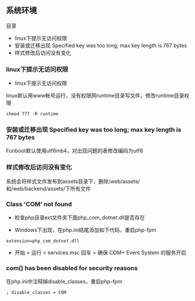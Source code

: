 系统环境
-------

目录

- linux下提示无访问权限
- 安装或迁移出现 Specified key was too long; max key length is 767 bytes
- 样式修改后访问没有变化

### linux下提示无访问权限

- linux下提示无访问权限

linux默认用www帐号运行，没有权限网runtime目录写文件，修改runtime目录权限

```
chmod 777 -R runtime
```


### 安装或迁移出现 Specified key was too long; max key length is 767 bytes

Funboot默认使用utf8mb4，对出现问题的表修改编码为utf8


### 样式修改后访问没有变化

系统会将样式文件发布到assets目录下，删除/web/assets/和/web/backend/assets/下所有文件



### Class 'COM' not found

- 检查php目录ext文件夹下面php_com_dotnet.dll是否存在

- Windows下出现，在php.ini结尾添加如下代码，重启php-fpm

```
extension=php_com_dotnet.dll
```

- 开始 > 运行 > services.msc 回车 > 确保 COM+ Event System 的服务开启

### com() has been disabled for security reasons

在php.ini中注释掉disable_classes，重启php-fpm

```
; disable_classes = COM
```